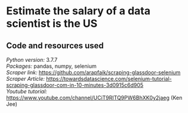 # Estimate the salary of a data scientist is the US

## **Code and resources used**
*Python version:* 3.7.7  
*Packages:* pandas, numpy, selenium  
*Scraper link:* https://github.com/arapfaik/scraping-glassdoor-selenium  
*Scraper Article:* https://towardsdatascience.com/selenium-tutorial-scraping-glassdoor-com-in-10-minutes-3d0915c6d905  
*Youtube tutorial:* https://www.youtube.com/channel/UCiT9RITQ9PW6BhXK0y2jaeg (Ken Jee)  
